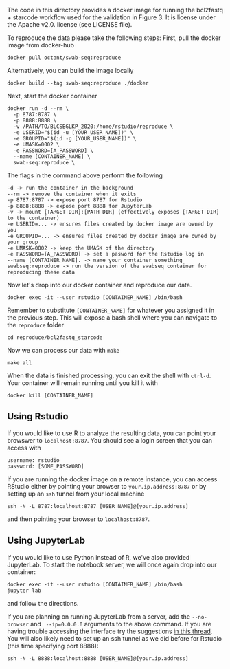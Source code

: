 The code in this directory provides a docker image for running the bcl2fastq + starcode workflow used for the validation in Figure 3. It is license under the Apache v2.0. license (see LICENSE file).

To reproduce the data please take the following steps: First, pull the docker image from docker-hub

```
docker pull octant/swab-seq:reproduce
```

Alternatively, you can build the image locally

```
docker build --tag swab-seq:reproduce ./docker
```

Next, start the docker container

```
docker run -d --rm \
  -p 8787:8787 \
  -p 8888:8888 \
  -v /PATH/TO/BLCSBGLKP_2020:/home/rstudio/reproduce \
  -e USERID="$(id -u [YOUR_USER_NAME])" \
  -e GROUPID="$(id -g [YOUR_USER_NAME])" \
  -e UMASK=0002 \
  -e PASSWORD=[A_PASSWORD] \
  --name [CONTAINER_NAME] \
  swab-seq:reproduce \
```

The flags in the command above perform the following

```
-d -> run the container in the background
--rm -> remove the container when it exits
-p 8787:8787 -> expose port 8787 for Rstudio
-p 8888:8888 -> expose port 8888 for JupyterLab
-v -> mount [TARGET DIR]:[PATH DIR] (effectively exposes [TARGET DIR] to the container)
-e USERID=... -> ensures files created by docker image are owned by you
-e GROUPID=... -> ensures files created by docker image are owned by your group
-e UMASK=0002 -> keep the UMASK of the directory
-e PASSWORD=[A_PASSWORD] -> set a pasword for the Rstudio log in
--name [CONTAINER_NAME]. -> name your container something
swabseq:reproduce -> run the version of the swabseq container for reproducing these data
```

Now let's drop into our docker container and reproduce our data.

```
docker exec -it --user rstudio [CONTAINER_NAME] /bin/bash
```

Remember to substitute `[CONTAINER_NAME]` for whatever you assigned it in the previous step. This will expose a bash shell where you can navigate to the `reproduce` folder

```
cd reproduce/bcl2fastq_starcode
```

Now we can process our data with `make`

```
make all
```

When the data is finished processing, you can exit the shell with `ctrl-d`. Your container will remain running until you kill it with

```
docker kill [CONTAINER_NAME]
```

## Using Rstudio

If you would like to use R to analyze the resulting data, you can point your browswer to `localhost:8787`. You should see a login screen that you can access with

```
username: rstudio
password: [SOME_PASSWORD]
```

If you are running the docker image on a remote instance, you can access RStudio either by pointing your browser to `your.ip.address:8787` or by setting up an `ssh` tunnel from your local machine

```
ssh -N -L 8787:localhost:8787 [USER_NAME]@[your.ip.address]
```

and then pointing your browser to `localhost:8787`.

## Using JupyterLab

If you would like to use Python instead of R, we've also provided JupyterLab. To start the notebook server, we will once again drop into our container:

```
docker exec -it --user rstudio [CONTAINER_NAME] /bin/bash
jupyter lab
```

and follow the directions.

If you are planning on running JupyterLab from a server, add the `--no-browser` and ` --ip=0.0.0.0` arguments to the above command. If you are having trouble accessing the interface try the suggestions [in this thread](https://github.com/ipython/ipython/issues/6193). You will also likely need to set up an ssh tunnel as we did before for Rstudio (this time specifying port 8888):

```
ssh -N -L 8888:localhost:8888 [USER_NAME]@[your.ip.address]
```
